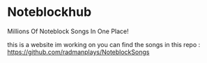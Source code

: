 # Noteblockhub
Millions Of Noteblock Songs In One Place!

this is a website im working on
you can find the songs in this repo : https://github.com/radmanplays/NoteblockSongs
